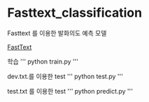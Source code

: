 # Fasttext_classification

Fasttext 를 이용한 발화의도 예측 모델

[FastText](https://fasttext.cc/docs/en/supervised-tutorial.html)

학습
'''
python train.py
'''

dev.txt.를 이용한 test
'''
python test.py
'''

test.txt 를 이용한 test
'''
python predict.py
'''
